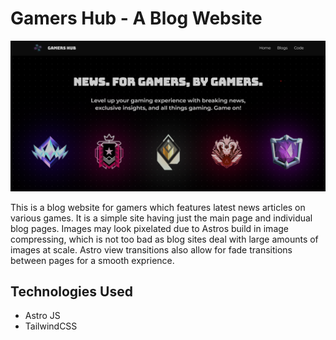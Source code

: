 # Gamers Hub - A Blog Website

![hero page](https://github.com/anav5704/gamers-hub/blob/main/docs/hero.png)

This is a blog website for gamers which features latest news articles on various games. It is a simple site having just the main page and individual blog pages. Images may look pixelated due to Astros build in image compressing, which is not too bad as blog sites deal with large amounts of images at scale. Astro view transitions also allow for fade transitions between pages for a smooth exprience.

## Technologies Used
- Astro JS
- TailwindCSS

